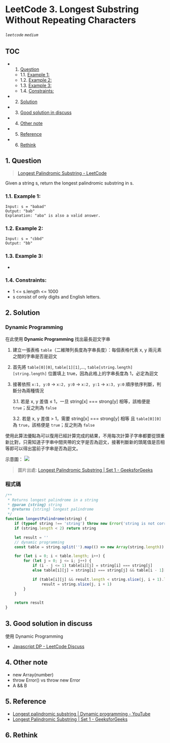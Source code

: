 # LeetCode 3. Longest Substring Without Repeating Characters

###### `leetcode` `medium`

## TOC

<!-- vscode-markdown-toc -->

-   1. [Question](#Question)
    -   1.1. [Example 1:](#Example1:)
    -   1.2. [Example 2:](#Example2:)
    -   1.3. [Example 3:](#Example3:)
    -   1.4. [Constraints:](#Constraints:)
-   2. [Solution](#Solution)
-   3. [Good solution in discuss](#Goodsolutionindiscuss)
-   4. [Other note](#Othernote)
-   5. [Reference](#Reference)
-   6. [Rethink](#Rethink)

<!-- vscode-markdown-toc-config
	numbering=true
	autoSave=true
	/vscode-markdown-toc-config -->
<!-- /vscode-markdown-toc -->

## 1. <a name='Question'></a>Question

> [Longest Palindromic Substring - LeetCode](https://leetcode.com/problems/longest-palindromic-substring/)

Given a string s, return the longest palindromic substring in s.

### 1.1. <a name='Example1:'></a>Example 1:

```
Input: s = "babad"
Output: "bab"
Explanation: "aba" is also a valid answer.
```

### 1.2. <a name='Example2:'></a>Example 2:

```
Input: s = "cbbd"
Output: "bb"
```

### 1.3. <a name='Example3:'></a>Example 3:

-

### 1.4. <a name='Constraints:'></a>Constraints:

-   1 <= s.length <= 1000
-   s consist of only digits and English letters.

## 2. <a name='Solution'></a>Solution

### Dynamic Programming

在此使用 **Dynamic Programming** 找出最長迴文字串

1. 建立一張表格 `table`（二維陣列長度為字串長度）：每個表格代表 x, y 兩元素之間的字串是否是迴文
2. 首先將 `table[0][0]`, `table[1][1]`,..., `table[string.length][string.length]` 位置填上 true，因為此格上的字串長度為 1，必定為迴文
3. 接著依照 `x:1, y:0` -> `x:2, y:0` -> `x:2, y:1` -> `x:3, y:0` 順序依序判斷，判斷分為兩種情況

    3.1. 若是 x, y 差值 ≤ 1，一旦 string[x] === strong[y] 相等，該格便是 `true`；反之則為 `false`

    3.2. 若是 x, y 差值 > 1，需要 string[x] === strong[y] 相等 且 `table[0][0]` 為 `true`，該格便是 `true`；反之則為 `false`

使用此算法優點為可以復用已經計算完成的結果，不用每次計算子字串都要從頭重新比對，只需知道子字串中間夾帶的文字是否為迴文，接著判斷新的頭尾值是否相等即可以得出當前子字串是否為迴文。

示意圖：
![](https://media.geeksforgeeks.org/wp-content/cdn-uploads/20190626130630/Longest-Palindromic-substring.png)

> 圖片出處: [Longest Palindromic Substring | Set 1 - GeeksforGeeks](https://www.geeksforgeeks.org/longest-palindrome-substring-set-1/)

### 程式碼

```javascript
/**
 * Returns longest palindrome in a string
 * @param {string} string
 * @returns {string} longest palindrome
 */
function longestPalindrome(string) {
    if (typeof string !== 'string') throw new Error('string is not correct type')
    if (string.length < 2) return string

    let result = ''
    // dynamic programming
    const table = string.split('').map(() => new Array(string.length))

    for (let i = 0; i < table.length; i++) {
        for (let j = 0; j <= i; j++) {
            if (i - j <= 1) table[i][j] = string[i] === string[j]
            else table[i][j] = string[i] === string[j] && table[i - 1][j + 1]

            if (table[i][j] && result.length < string.slice(j, i + 1).length)
                result = string.slice(j, i + 1)
        }
    }

    return result
}
```

## 3. <a name='Goodsolutionindiscuss'></a>Good solution in discuss

使用 Dynamic Programming

-   [Javascript DP - LeetCode Discuss](https://leetcode.com/problems/longest-palindromic-substring/discuss/428331/Javascript-DP)

## 4. <a name='Othernote'></a>Other note

-   new Array(number)
-   throw Error() vs throw new Error
-   A && B

## 5. <a name='Reference'></a>Reference

-   [Longest palindromic substring | Dynamic programming - YouTube](https://www.youtube.com/watch?v=UflHuQj6MVA)
-   [Longest Palindromic Substring | Set 1 - GeeksforGeeks](https://www.geeksforgeeks.org/longest-palindrome-substring-set-1/)

## 6. <a name='Rethink'></a>Rethink

